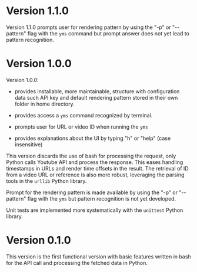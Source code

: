 # Version 1.1.0

Version 1.1.0 prompts user for rendering pattern by using the "-p" or "--pattern" flag with the `yms` command but prompt answer does not yet lead to pattern recognition.

# Version 1.0.0

Version 1.0.0:

-   provides installable, more maintainable, structure with configuration data such API key and default rendering pattern stored in their own folder in home directory.

-   provides access a `yms` command recognized by terminal.

-   prompts user for URL or video ID when running the `yms`

-   provides explanations about the UI by typing "h" or "help" (case insensitive)

This version discards the use of bash for processing the request, only Python calls Youtube API and process the response. This eases handling timestamps in URLs and render time offsets in the result. The retrieval of ID from a video URL or reference is also more robust, leveraging the parsing tools in the `urllib` Python library.

Prompt for the rendering pattern is made available by using the "-p" or "--pattern" flag with the `yms` but pattern recognition is not yet developed.

Unit tests are implemented more systematically with the `unittest` Python library.

# Version 0.1.0

This version is the first functional version with basic features written in bash for the API call and processing the fetched data in Python.
